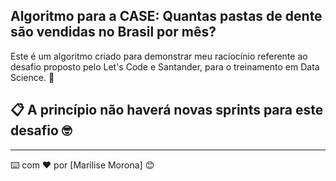 ## Algoritmo para a CASE: Quantas pastas de dente são vendidas no Brasil por mês?

Este é um algoritmo criado para demonstrar meu raciocínio referente ao desafio proposto pelo Let's Code e Santander, para o treinamento em Data Science. 📢


## 📋 A princípio não haverá novas sprints para este desafio 🤓




---
⌨️ com ❤️ por [Marilise Morona] 😊
